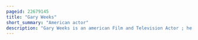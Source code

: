 ```yaml
---
pageid: 22679145
title: "Gary Weeks"
short_summary: "American actor"
description: "Gary Weeks is an american Film and Television Actor ; he is also a Film Producer and Screenwriter."
---
```

